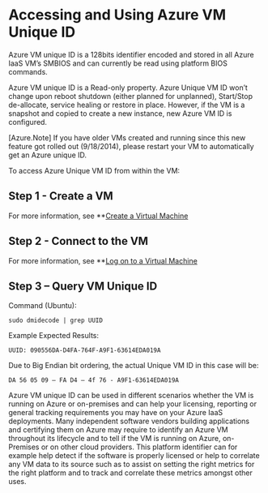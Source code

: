 <properties
   pageTitle="Accessing VM ID"
   description="Describes Accessing and Using Azure VM Unique ID"
   services="virtual-machines"
   documentationCenter="virtual-machines"
   authors="kmouss"
   manager="drewm"
   editor=""/>

<tags
   ms.service="virtual-machines"
   ms.devlang="NA"
   ms.topic="article"
   ms.tgt_pltfrm="vm-linux"
   ms.workload="infrastructure"
   ms.date="02/08/2016"
   ms.author="kmouss"/>
   
# Accessing and Using Azure VM Unique ID

Azure VM unique ID is a 128bits identifier encoded and stored in all Azure IaaS VM’s SMBIOS and can currently be read using platform BIOS commands.

Azure VM unique ID is a Read-only property. Azure Unique VM ID won’t change upon reboot shutdown (either planned for unplanned), Start/Stop de-allocate, service healing or restore in place. However, if the VM is a snapshot and copied to create a new instance, new Azure VM ID is configured.

[Azure.Note] If you have older VMs created and running since this new feature got rolled out (9/18/2014), please restart your VM to automatically get an Azure unique ID.


To access Azure Unique VM ID from within the VM:


## Step 1 - Create a VM
 

For more information, see **[Create a Virtual Machine](virtual-machines-linux-choices-create-vm/)


## Step 2 - Connect to the VM
 

For more information, see **[Log on to a Virtual Machine](virtual-machines-linux-how-to-log-on.md)


## Step 3 – Query VM Unique ID

Command (Ubuntu):

    sudo dmidecode | grep UUID
    
Example Expected Results:

    UUID: 090556DA-D4FA-764F-A9F1-63614EDA019A
    
Due to Big Endian bit ordering, the actual Unique VM ID in this case will be:

    DA 56 05 09 – FA D4 – 4f 76 - A9F1-63614EDA019A
    
    
Azure VM unique ID can be used in different scenarios whether the VM is running on Azure or on-premises and can help your licensing, reporting or general tracking requirements you may have on your Azure IaaS deployments. Many independent software vendors building applications and certifying them on Azure may require to identify an Azure VM throughout its lifecycle and to tell if the VM is running on Azure, on-Premises or on other cloud providers. This platform identifier can for example help detect if the software is properly licensed or help to correlate any VM data to its source such as to assist on setting the right metrics for the right platform and to track and correlate these metrics amongst other uses.
